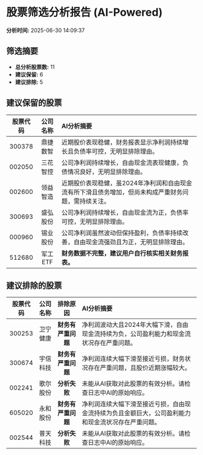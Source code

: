 # 股票筛选分析报告 (AI-Powered)

**分析时间:** 2025-06-30 14:09:37

## 筛选摘要

- **总分析股票数:** 11
- **建议保留:** 6
- **建议排除:** 5

## 建议保留的股票

| 股票代码 | 公司名称 | AI分析摘要 |
|:---:|:---:|:---|
| 300378 | 鼎捷数智 | 近期股价表现稳健，财务报表显示净利润持续增长且负债率可控，无明显排除理由。 |
| 002050 | 三花智控 | 公司净利润持续增长，自由现金流表现健康，负债情况良好，无明显排除理由。 |
| 002600 | 领益智造 | 近期股价表现稳健，虽2024年净利润和自由现金流有所下滑且债务增加，但尚未构成严重财务问题，需持续关注。 |
| 300693 | 盛弘股份 | 公司净利润持续增长，自由现金流为正，负债率可控，无明显排除理由。 |
| 000960 | 锡业股份 | 公司净利润虽然波动但保持盈利，负债率持续改善，自由现金流强劲且为正，无明显排除理由。 |
| 512680 | 军工ETF | **财务数据不完整，建议用户自行核实相关财务报表。** |

## 建议排除的股票

| 股票代码 | 公司名称 | 排除原因 | AI分析摘要 |
|:---:|:---:|:---:|:---|
| 300253 | 卫宁健康 | **财务有严重问题** | 净利润波动大且2024年大幅下滑，自由现金流持续为负，公司盈利能力和现金流状况存在严重问题。 |
| 300674 | 宇信科技 | **财务有严重问题** | 净利润连续大幅下滑至接近亏损，财务状况存在严重问题，且股价近期涨幅较大。 |
| 002241 | 歌尔股份 | **分析失败** | 未能从AI获取对此股票的有效分析。请检查日志中AI的原始响应。 |
| 605020 | 永和股份 | **财务有严重问题** | 净利润连续大幅下滑至接近亏损，自由现金流持续为负且金额巨大，公司盈利能力和现金流状况存在严重问题。 |
| 002544 | 普天科技 | **分析失败** | 未能从AI获取对此股票的有效分析。请检查日志中AI的原始响应。 |
